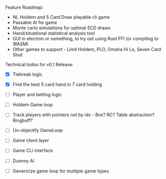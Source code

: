 Feature Roadmap:
- NL Holdem and 5 Card Draw playable cli game
- Passable AI for game
- Monte carlo simulations for optimal 5CD draws
- Hand/situational statistical analysis tool
- GUI in electron or something, to try out using Rust FFI (or compiling to WASM)
- Other games to support - Limit Holdem, PLO, Omaha Hi Lo, Seven Card Stud

Technical todos for v0.1 Release:
- [x] Tiebreak logic
- [x] Find the best 5 card hand in 7 card holding
- [ ] Player and betting logic
- [ ] Holdem Game loop
- [ ] Track players with pointers not by idx - Box? RC? Table abstraction? Ringbuff? 
- [ ] Un-objectify GameLoop
- [ ] Game client layer
- [ ] Game CLI interface
- [ ] Dummy AI
- [ ] Genericize game loop for multiple game types

